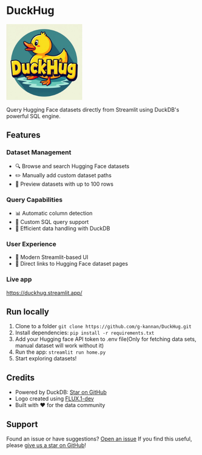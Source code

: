 # DuckHug

<img src="public/duckhug_logo.jpg" alt="DuckHug Logo" width="200"/>

Query Hugging Face datasets directly from Streamlit using DuckDB's powerful SQL engine.

## Features

### Dataset Management
- 🔍 Browse and search Hugging Face datasets
- ✏️ Manually add custom dataset paths
- 👀 Preview datasets with up to 100 rows

### Query Capabilities
- 📊 Automatic column detection
- 🔧 Custom SQL query support
- 💪 Efficient data handling with DuckDB

### User Experience
- 🌟 Modern Streamlit-based UI
- 🔗 Direct links to Hugging Face dataset pages

### Live app
https://duckhug.streamlit.app/

## Run locally
1. Clone to a folder `git clone https://github.com/g-kannan/DuckHug.git` 
2. Install dependencies: `pip install -r requirements.txt`
3. Add your Hugging face API token to .env file(Only for fetching data sets, manual dataset will work without it)
4. Run the app: `streamlit run home.py`
5. Start exploring datasets!

## Credits
- Powered by DuckDB: [Star on GitHub](https://github.com/duckdb/duckdb)
- Logo created using [FLUX.1-dev](https://huggingface.co/black-forest-labs/FLUX.1-dev)
- Built with ❤️ for the data community

## Support
Found an issue or have suggestions? [Open an issue](https://github.com/g-kannan/DuckHug/issues/new/choose)
If you find this useful, please [give us a star on GitHub](https://github.com/g-kannan/DuckHug)!
